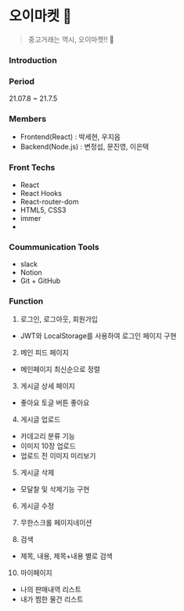 # 오이마켓 🥒

> 중고거래는 역시, 오이마켓!! 🥒

### Introduction

### Period

21.07.8 ~ 21.7.5

### Members

- Frontend(React) : 박세현, 우지음
- Backend(Node.js) : 변정섭, 문진영, 이은택

### Front Techs

- React
- React Hooks
- React-router-dom
- HTML5, CSS3
- immer
-

### Coummunication Tools

- slack
- Notion
- Git + GitHub

### Function

1. 로그인, 로그아웃, 회원가입

- JWT와 LocalStorage를 사용하여 로그인 페이지 구현

2. 메인 피드 페이지

- 메인페이지 최신순으로 정렬

3. 게시글 상세 페이지

- 좋아요 토글 버튼
  좋아요

4. 게시글 업로드

- 카데고리 분류 기능
- 이미지 10장 업로드
- 업로드 전 이미지 미리보기

5. 게시글 삭제

- 모달찰 및 삭제기능 구현

6. 게시글 수정

7. 무한스크롤 페이지네이션

8. 검색

- 제목, 내용, 제목+내용 별로 검색

10. 마이페이지

- 나의 판매내역 리스트
- 내가 찜한 물건 리스트

